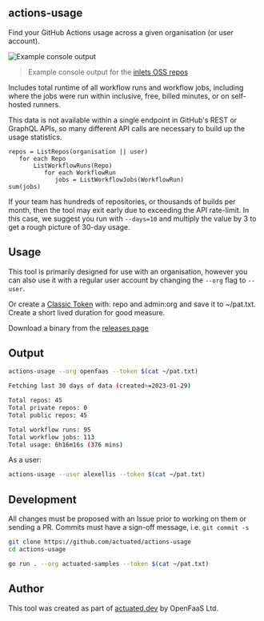 ## actions-usage

Find your GitHub Actions usage across a given organisation (or user account).

![Example console output](https://pbs.twimg.com/media/FrbYxbwWwAMvQZN?format=jpg&name=large)
> Example console output for the [inlets OSS repos](https://github.com/inlets)

Includes total runtime of all workflow runs and workflow jobs, including where the jobs were run within inclusive, free, billed minutes, or on self-hosted runners.

This data is not available within a single endpoint in GitHub's REST or GraphQL APIs, so many different API calls are necessary to build up the usage statistics.

```
repos = ListRepos(organisation || user)
   for each Repo
       ListWorkflowRuns(Repo)
          for each WorkflowRun
             jobs = ListWorkflowJobs(WorkflowRun)
sum(jobs)
```

If your team has hundreds of repositories, or thousands of builds per month, then the tool may exit early due to exceeding the API rate-limit. In this case, we suggest you run with `--days=10` and multiply the value by 3 to get a rough picture of 30-day usage.

## Usage

This tool is primarily designed for use with an organisation, however you can also use it with a regular user account by changing the `--org` flag to `--user`.

Or create a [Classic Token](https://github.com/settings/tokens) with: repo and admin:org and save it to ~/pat.txt. Create a short lived duration for good measure.

Download a binary from the [releases page](https://github.com/self-actuated/actions-usage/releases)

## Output

```bash
actions-usage --org openfaas --token $(cat ~/pat.txt)

Fetching last 30 days of data (created>=2023-01-29)

Total repos: 45
Total private repos: 0
Total public repos: 45

Total workflow runs: 95
Total workflow jobs: 113
Total usage: 6h16m16s (376 mins)
```

As a user:

```bash
actions-usage --user alexellis --token $(cat ~/pat.txt)
```

## Development

All changes must be proposed with an Issue prior to working on them or sending a PR. Commits must have a sign-off message, i.e. `git commit -s`

```bash
git clone https://github.com/actuated/actions-usage
cd actions-usage

go run . --org actuated-samples --token $(cat ~/pat.txt)
```

## Author

This tool was created as part of [actuated.dev](https://actuated.dev) by OpenFaaS Ltd.

